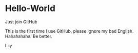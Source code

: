 # Hello-World
Just join GitHub

This is the first time I use GitHub, please ignore my bad English.
Hahahahaha!
Be better.

Lily

